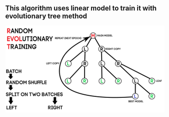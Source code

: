 ## This algorithm uses linear model to train it with evolutionary tree method

![img](https://github.com/AlephVenXm/Main/blob/main/TrainingAlgorithms/REvolT_On_C%2B%2B/REvolT.png)
